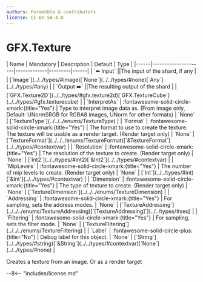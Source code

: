 ```yaml
---
authors: Formabble & contributors
license: CC-BY-SA-4.0
---
```



# GFX.Texture

<div class="sh-parameters" markdown="1">
| Name | Mandatory | Description | Default | Type |
|------|---------------------|-------------|---------|------|
| `⬅️ Input` ||The input of the shard, if any | | [`Image`](../../types/#image)[`None`](../../types/#none)[`Any`](../../types/#any) |
| `Output ➡️` ||The resulting output of the shard | | [`GFX.Texture2D`](../../types/#gfx.texture2d)[`GFX.TextureCube`](../../types/#gfx.texturecube) |
| `InterpretAs` | :fontawesome-solid-circle-xmark:{title="Yes"}  | Type to interpret image data as. (From image only, Default: UNormSRGB for RGBA8 images, UNorm for other formats) | `None` | [`TextureType`](../../../enums/TextureType) |
| `Format` | :fontawesome-solid-circle-xmark:{title="Yes"}  | The format to use to create the texture. The texture will be usable as a render target. (Render target only) | `None` | [`TextureFormat`](../../../enums/TextureFormat)[`&TextureFormat`](../../types/#contextvar) |
| `Resolution` | :fontawesome-solid-circle-xmark:{title="Yes"}  | The resolution of the texture to create. (Render target only) | `None` | [`Int2`](../../types/#int2)[`&Int2`](../../types/#contextvar) |
| `MipLevels` | :fontawesome-solid-circle-xmark:{title="Yes"}  | The number of mip levels to create. (Render target only) | `None` | [`Int`](../../types/#int)[`&Int`](../../types/#contextvar) |
| `Dimension` | :fontawesome-solid-circle-xmark:{title="Yes"}  | The type of texture to create. (Render target only) | `None` | [`TextureDimension`](../../../enums/TextureDimension) |
| `Addressing` | :fontawesome-solid-circle-xmark:{title="Yes"}  | For sampling, sets the address modes. | `None` | [`TextureAddressing`](../../../enums/TextureAddressing)[`[TextureAddressing]`](../../types/#seq) |
| `Filtering` | :fontawesome-solid-circle-xmark:{title="Yes"}  | For sampling, sets the filter mode. | `None` | [`TextureFiltering`](../../../enums/TextureFiltering) |
| `Label` | :fontawesome-solid-circle-plus:{title="No"}  | Debug label for this object. | `None` | [`String`](../../types/#string)[`&String`](../../types/#contextvar)[`None`](../../types/#none) |

</div>

Creates a texture from an image. Or as a render target

--8<-- "includes/license.md"

